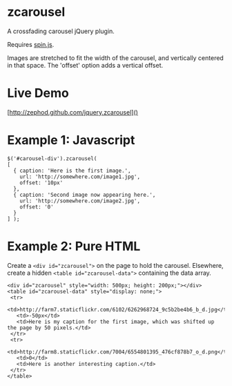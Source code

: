 zcarousel
=========
A crossfading carousel jQuery plugin.

Requires [spin.js](http://fgnass.github.com/spin.js/).

Images are stretched to fit the width of the carousel, and vertically centered in that space. The 'offset' option adds a vertical offset.

Live Demo
=========
[http://zephod.github.com/jquery.zcarousel]()

Example 1: Javascript
=====================
    $('#carousel-div').zcarousel(
    [
      { caption: 'Here is the first image.',         
        url: 'http://somewhere.com/image1.jpg', 
        offset: '10px' 
      },
      { caption: 'Second image now appearing here.', 
        url: 'http://somewhere.com/image2.jpg', 
        offset: '0'    
      }
    ] );

Example 2: Pure HTML
====================
Create a ``<div id="zcarousel">`` on the page to hold the carousel. Elsewhere, create 
a hidden ``<table id="zcarousel-data">`` containing the data array.

    <div id="zcarousel" style="width: 500px; height: 200px;"></div>
    <table id="zcarousel-data" style="display: none;">
     <tr>
       <td>http://farm7.staticflickr.com/6102/6262968724_9c5b2be4b6_b_d.jpg</td>
       <td>-50px</td>
       <td>Here is my caption for the first image, which was shifted up the page by 50 pixels.</td>
     </tr>
     <tr>
       <td>http://farm8.staticflickr.com/7004/6554801395_476cf878b7_o_d.png</td>
       <td>0</td>
       <td>Here is another interesting caption.</td>
     </tr>
    </table>
